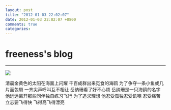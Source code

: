 ```yaml
---
layout: post
title: "2012-01-03 22:02:07"
date: 2012-01-03 22:02:07 +0800
comments: true
categories: 
---
```


# freeness's blog

----------

![](http://okqmqrbgo.bkt.clouddn.com/201201032202071.jpg)

>
清晨金黄色的太阳在海面上闪耀
千百成群出来觅食的海鸥
为了争夺一条小鱼或几片面包屑
一齐尖声呼叫互不相让
岳纳珊看了好不心烦
岳纳珊是一只海鸥的名字
他远远离开那些同伴独自练习飞行
为了追求理想 他忍受孤独忍受讥嘲 忍受痛苦
立志要飞得快 飞得高飞得漂亮